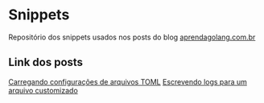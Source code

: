 # Snippets
Repositório dos snippets usados nos posts do blog [aprendagolang.com.br](https://aprendagolang.com.br)

## Link dos posts

[Carregando configurações de arquivos TOML](http://aprendagolang.com.br/2021/10/25/carregando-configuracoes-de-arquivos-toml/)
[Escrevendo logs para um arquivo customizado](http://aprendagolang.com.br/2021/10/26/escrevendo-logs-para-um-arquivo-customizado/)